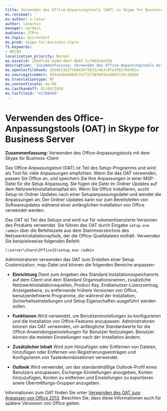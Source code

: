 ```yaml
---
title: Verwenden des Office-Anpassungstools (OAT) in Skype for Business Server
ms.reviewer: ''
ms.author: v-lanac
author: lanachin
manager: serdars
audience: ITPro
ms.topic: quickstart
ms.prod: skype-for-business-itpro
f1.keywords:
- NOCSH
localization_priority: Normal
ms.assetid: 26647cb6-ba84-4ba7-8b6f-2cf86818e530
description: 'Zusammenfassung: Verwenden des Office-Anpassungstools mit dem Skype for Business-Client'
ms.openlocfilehash: d5b9e5363f56842675831c4b3c0fe3582fb6d02a
ms.sourcegitcommit: dd3a3ab4ddbdcfe772f30fb01ba3b97c45c43dd4
ms.translationtype: MT
ms.contentlocale: de-DE
ms.lasthandoff: 02/04/2020
ms.locfileid: "41768448"
---
```

# <a name="use-the-office-customization-tool-oct-in-skype-for-business-server"></a>Verwenden des Office-Anpassungstools (OAT) in Skype for Business Server
 
**Zusammenfassung:** Verwenden des Office-Anpassungstools mit dem Skype for Business-Client
  
Das Office-Anpassungstool (OAT) ist Teil des Setup-Programms und wird als Tool für viele Anpassungen empfohlen. Wenn Sie das OAT verwenden, passen Sie Office an, und speichern Sie Ihre Anpassungen in einer MSP-Datei für die Setup Anpassung. Sie fügen die Datei im Ordner Updates auf dem Netzwerkinstallationspfad ein. Wenn Sie Office installieren, sucht Setup im Ordner Updates nach einer Setupanpassungsdatei und wendet die Anpassungen an. Der Ordner Updates kann nur zum Bereitstellen von Softwareupdates während einer anfänglichen Installation von Office verwendet werden.
  
Das OAT ist Teil des Setups und wird nur für volumenlizenzierte Versionen des Produkts verwendet. Sie führen das OAT durch Eingabe `setup.exe /admin` über die Befehlszeile aus dem Stammverzeichnis des Netzwerkinstallationspfads, der die Office-Quelldateien enthält. Verwenden Sie beispielsweise folgenden Befehl:
  
 ```console
\\server\share\Office15\setup.exe /admin
```
  
Administratoren verwenden das OAT zum Erstellen einer Setup Customization. msp-Datei und können die folgenden Bereiche anpassen:
  
- **Einrichtung** Dient zum Angeben des Standard Installationsspeicherorts auf dem Client und dem Standard Organisationsnamen, zusätzliche Netzwerkinstallationsquellen, Product Key, Endbenutzer-Lizenzvertrag, Anzeigeebene, zu entfernende frühere Versionen von Office, benutzerdefinierte Programme, die während der Installation, Sicherheitseinstellungen und Setup Eigenschaften ausgeführt werden sollen.
    
- **Funktionen** Wird verwendet, um Benutzereinstellungen zu konfigurieren und die Installation von Office-Features anzupassen. Administratoren können das OAT verwenden, um anfängliche Standardwerte für die Office-Anwendungseinstellungen für Benutzer festzulegen. Benutzer können die meisten Einstellungen nach der Installation ändern.
    
- **Zusätzlicher Inhalt** Wird zum Hinzufügen oder Entfernen von Dateien, hinzufügen oder Entfernen von Registrierungseinträgen und Konfigurieren von Tastenkombinationen verwendet.
    
- **Outlook** Wird verwendet, um das standardmäßige Outlook-Profil eines Benutzers anzupassen, Exchange-Einstellungen anzugeben, Konten hinzuzufügen, Konten zu entfernen und Einstellungen zu exportieren sowie Übermittlungs-Gruppen anzugeben.
    
Informationen zum OAT finden Sie unter [Verwenden des OAT zum Anpassen von Office 2013](https://docs.microsoft.com/previous-versions/office/office-2013-resource-kit/cc179132(v=office.15)). Beachten Sie, dass diese Informationen auch für spätere Versionen von Office gelten.
  

